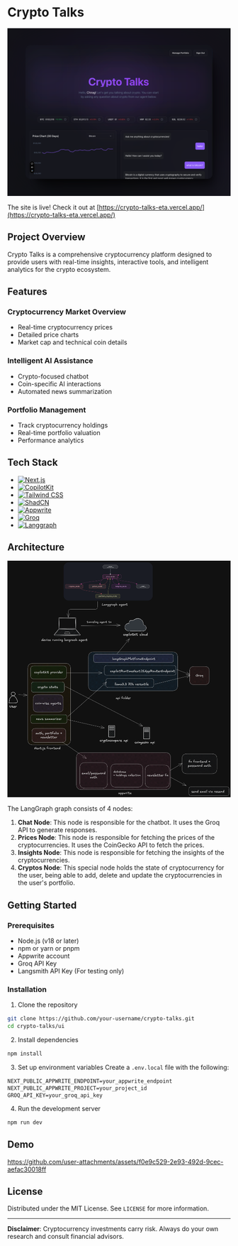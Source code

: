 # Crypto Talks

![Thumbnail](./assets/thumbnail.png)

The site is live! Check it out at [https://crypto-talks-eta.vercel.app/](https://crypto-talks-eta.vercel.app/)

## Project Overview

Crypto Talks is a comprehensive cryptocurrency platform designed to provide users with real-time insights, interactive tools, and intelligent analytics for the crypto ecosystem.

## Features

### Cryptocurrency Market Overview
- Real-time cryptocurrency prices
- Detailed price charts
- Market cap and technical coin details

### Intelligent AI Assistance
- Crypto-focused chatbot
- Coin-specific AI interactions
- Automated news summarization

### Portfolio Management
- Track cryptocurrency holdings
- Real-time portfolio valuation
- Performance analytics

## Tech Stack

- [![Next.js](https://img.shields.io/badge/Next.js-000000?style=for-the-badge&logo=next.js&logoColor=white)](https://nextjs.org/)
- [![CopilotKit](https://img.shields.io/badge/CopilotKit-007ACC?style=for-the-badge&logo=github&logoColor=white)](https://github.com/features/copilot)
- [![Tailwind CSS](https://img.shields.io/badge/Tailwind_CSS-38B2AC?style=for-the-badge&logo=tailwind-css&logoColor=white)](https://tailwindcss.com/)
- [![ShadCN](https://img.shields.io/badge/ShadCN-000000?style=for-the-badge&logo=shadcn&logoColor=white)](https://ui.shadcn.com/)
- [![Appwrite](https://img.shields.io/badge/Appwrite-F02E65?style=for-the-badge&logo=appwrite&logoColor=white)](https://appwrite.io/)
- [![Groq](https://img.shields.io/badge/Groq-FF6600?style=for-the-badge&logo=groq&logoColor=black)](https://groq.netlify.app/)
- [![Langgraph](https://img.shields.io/badge/Langgraph-000000?style=for-the-badge&logo=langgraph&logoColor=white)](https://langgraph.dev/)

## Architecture

![Architecture](./assets/architecture.png)

The LangGraph graph consists of 4 nodes:

1. **Chat Node**: This node is responsible for the chatbot. It uses the Groq API to generate responses.
2. **Prices Node**: This node is responsible for fetching the prices of the cryptocurrencies. It uses the CoinGecko API to fetch the prices.
3. **Insights Node**: This node is responsible for fetching the insights of the cryptocurrencies.
4. **Cryptos Node**: This special node holds the state of cryptocurrency for the user, being able to add, delete and update the cryptocurrencies in the user's portfolio.

## Getting Started

### Prerequisites
- Node.js (v18 or later)
- npm or yarn or pnpm
- Appwrite account
- Groq API Key
- Langsmith API Key (For testing only)

### Installation

1. Clone the repository
```bash
git clone https://github.com/your-username/crypto-talks.git
cd crypto-talks/ui
```

2. Install dependencies
```bash
npm install
```

3. Set up environment variables
Create a `.env.local` file with the following:
```
NEXT_PUBLIC_APPWRITE_ENDPOINT=your_appwrite_endpoint
NEXT_PUBLIC_APPWRITE_PROJECT=your_project_id
GROQ_API_KEY=your_groq_api_key
```

4. Run the development server
```bash
npm run dev
```

## Demo

https://github.com/user-attachments/assets/f0e9c529-2e93-492d-9cec-aefac30018ff

## License

Distributed under the MIT License. See `LICENSE` for more information.

---

**Disclaimer**: Cryptocurrency investments carry risk. Always do your own research and consult financial advisors.
